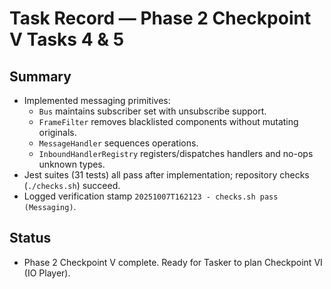 # Task Record — Phase 2 Checkpoint V Tasks 4 & 5

## Summary
- Implemented messaging primitives:
  - `Bus` maintains subscriber set with unsubscribe support.
  - `FrameFilter` removes blacklisted components without mutating originals.
  - `MessageHandler` sequences operations.
  - `InboundHandlerRegistry` registers/dispatches handlers and no-ops unknown types.
- Jest suites (31 tests) all pass after implementation; repository checks (`./checks.sh`) succeed.
- Logged verification stamp `20251007T162123 - checks.sh pass (Messaging)`.

## Status
- Phase 2 Checkpoint V complete. Ready for Tasker to plan Checkpoint VI (IO Player).
